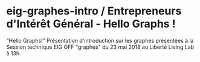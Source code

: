 # eig-graphes-intro / Entrepreneurs d'Intérêt Général - Hello Graphs ! 

"Hello Graphs!" Présentation d'introduction sur les graphes présentées à la Session technique EIG OFF "graphes" du 23 mai 2018 au Liberté Living Lab à 13h.
